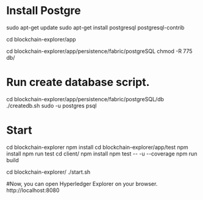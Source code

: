 # Install Postgre
sudo apt-get update
sudo apt-get install postgresql postgresql-contrib

cd blockchain-explorer/app

cd blockchain-explorer/app/persistence/fabric/postgreSQL
chmod -R 775 db/

# Run create database script.

cd blockchain-explorer/app/persistence/fabric/postgreSQL/db
./createdb.sh
sudo -u postgres psql

# Start
cd blockchain-explorer
npm install
cd blockchain-explorer/app/test
npm install
npm run test
cd client/
npm install
npm test -- -u --coverage
npm run build

cd blockchain-explorer/
./start.sh

#Now, you can open Hyperledger Explorer on your browser.
http://localhost:8080

